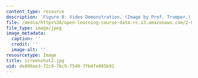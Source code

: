 ```yaml
---
content_type: resource
description: 'Figure 8: Video Demonstration. (Image by Prof. Trumper.)'
file: /media/https%3A/open-learning-course-data-rc.s3.amazonaws.com/2-003-modeling-dynamics-and-control-i-spring-2005/de899ae372c976c975497fb4fe005b91_screenshot2.jpg
file_type: image/jpeg
image_metadata:
  caption: ''
  credit: ''
  image-alt: ''
resourcetype: Image
title: screenshot2.jpg
uid: de899ae3-72c9-76c9-7549-7fb4fe005b91
---
```

